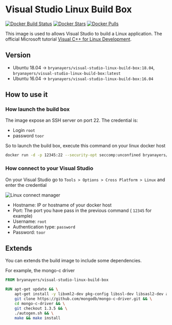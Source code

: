 # Visual Studio Linux Build Box

[![Docker Build Status](https://img.shields.io/docker/build/bryanayers/visual-studio-linux-build-box.svg)](https://hub.docker.com/r/bryanayers/visual-studio-linux-build-box/) 
[![Docker Stars](https://img.shields.io/docker/stars/bryanayers/visual-studio-linux-build-box.svg)](https://hub.docker.com/r/bryanayers/visual-studio-linux-build-box/)
[![Docker Pulls](https://img.shields.io/docker/pulls/bryanayers/visual-studio-linux-build-box.svg)](https://hub.docker.com/r/bryanayers/visual-studio-linux-build-box/)

This image is used to allows Visual Studio to build a Linux application.
The official Microsoft tutorial [Visual C++ for Linux Development](https://blogs.msdn.microsoft.com/vcblog/2016/03/30/visual-c-for-linux-development/).

## Version

* Ubuntu 18.04 -> `bryanayers/visual-studio-linux-build-box:18.04`, `bryanayers/visual-studio-linux-build-box:latest`
* Ubuntu 16.04 -> `bryanayers/visual-studio-linux-build-box:16.04`

## How to use it
 
 ### How launch the build box

 The image expose an SSH server on port 22. The credential is:

* Login `root`
* password `toor`

So to launch the build box, execute this command on your linux docker host
 ```sh
 docker run -d -p 12345:22 --security-opt seccomp:unconfined bryanayers/visual-studio-linux-build-box
 ```

### How connect to your Visual Studio

On your Visual Studio go to `Tools > Options > Cross Platform > Linux` and enter the credential

![Linux connect manager](https://msdnshared.blob.core.windows.net/media/2016/03/Connect-to-Linux-first-connection.png)

* Hostname: IP or hostname of your docker host
* Port: The port you have pass in the previous command ( `12345` for example)
* Username: `root`
* Authentication type: `password`
* Password: `toor`

## Extends

You can extends the build image to include some dependencies.

For example, the mongo-c driver

```Dockerfile
FROM bryanayers/visual-studio-linux-build-box

RUN apt-get update && \
    apt-get install -y libxml2-dev pkg-config libssl-dev libsasl2-dev automake autoconf libtool && \
    git clone https://github.com/mongodb/mongo-c-driver.git && \
    cd mongo-c-driver && \
    git checkout 1.3.5 && \
    ./autogen.sh && \
    make && make install
```
